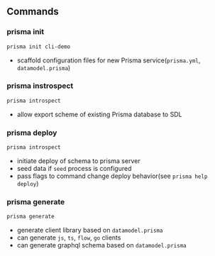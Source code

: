 ## Commands

### prisma init

```bash
prisma init cli-demo
```

- scaffold configuration files for new Prisma service(`prisma.yml`,
  `datamodel.prisma`)

### prisma instrospect

```bash
prisma introspect
```

- allow export scheme of existing Prisma database to SDL

### prisma deploy

```bash
prisma introspect
```

- initiate deploy of schema to prisma server
- seed data if `seed` process is configured
- pass flags to command change deploy behavior(see `prisma help deploy`)

### prisma generate

```bash
prisma generate
```

- generate client library based on `datamodel.prisma`
- can generate `js`, `ts`, `flow`, `go` clients
- can generate graphql schema based on `datamodel.prisma`
